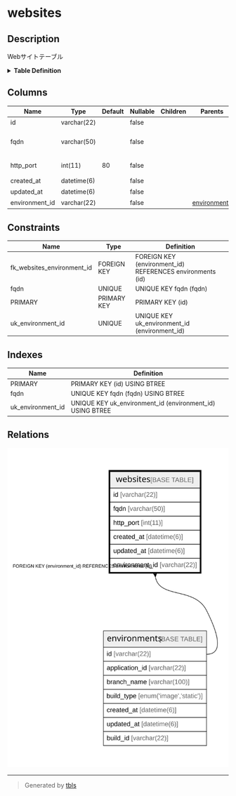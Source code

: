 # websites

## Description

Webサイトテーブル

<details>
<summary><strong>Table Definition</strong></summary>

```sql
CREATE TABLE `websites` (
  `id` varchar(22) NOT NULL COMMENT 'サイトID',
  `fqdn` varchar(50) NOT NULL COMMENT 'サイトURLのFQDN',
  `http_port` int(11) NOT NULL DEFAULT '80' COMMENT 'HTTPポート番号',
  `created_at` datetime(6) NOT NULL COMMENT '作成日時',
  `updated_at` datetime(6) NOT NULL COMMENT '更新日時',
  `environment_id` varchar(22) NOT NULL COMMENT '環境ID',
  PRIMARY KEY (`id`),
  UNIQUE KEY `fqdn` (`fqdn`),
  UNIQUE KEY `uk_environment_id` (`environment_id`),
  CONSTRAINT `fk_websites_environment_id` FOREIGN KEY (`environment_id`) REFERENCES `environments` (`id`)
) ENGINE=InnoDB DEFAULT CHARSET=utf8mb4 COMMENT='Webサイトテーブル'
```

</details>

## Columns

| Name | Type | Default | Nullable | Children | Parents | Comment |
| ---- | ---- | ------- | -------- | -------- | ------- | ------- |
| id | varchar(22) |  | false |  |  | サイトID |
| fqdn | varchar(50) |  | false |  |  | サイトURLのFQDN |
| http_port | int(11) | 80 | false |  |  | HTTPポート番号 |
| created_at | datetime(6) |  | false |  |  | 作成日時 |
| updated_at | datetime(6) |  | false |  |  | 更新日時 |
| environment_id | varchar(22) |  | false |  | [environments](environments.md) | 環境ID |

## Constraints

| Name | Type | Definition |
| ---- | ---- | ---------- |
| fk_websites_environment_id | FOREIGN KEY | FOREIGN KEY (environment_id) REFERENCES environments (id) |
| fqdn | UNIQUE | UNIQUE KEY fqdn (fqdn) |
| PRIMARY | PRIMARY KEY | PRIMARY KEY (id) |
| uk_environment_id | UNIQUE | UNIQUE KEY uk_environment_id (environment_id) |

## Indexes

| Name | Definition |
| ---- | ---------- |
| PRIMARY | PRIMARY KEY (id) USING BTREE |
| fqdn | UNIQUE KEY fqdn (fqdn) USING BTREE |
| uk_environment_id | UNIQUE KEY uk_environment_id (environment_id) USING BTREE |

## Relations

![er](websites.svg)

---

> Generated by [tbls](https://github.com/k1LoW/tbls)

